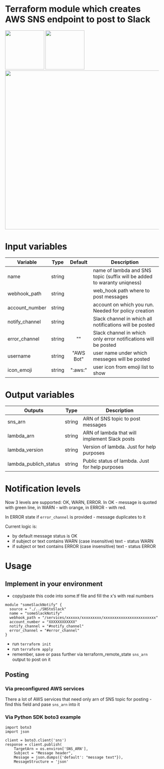 # Terraform module which creates AWS SNS endpoint to post to Slack
<img src="https://www.shareicon.net/data/128x128/2015/08/28/92269_copy_512x512.png" width="128px"> 
<img src="http://iosicongallery.com/img/128/slack-2014.png" width="128px">
<img src="https://cdn.rawgit.com/hashicorp/terraform-website/master/content/source/assets/images/logo-hashicorp.svg" width="520px">

# Input variables

| Variable       |  Type  |  Default  | Description                                                             |
|----------------|:------:|:---------:|-------------------------------------------------------------------------|
| name           | string |           | name of lambda and SNS topic (suffix will be added to waranty uniqness) |
| webhook_path   | string |           | web_hook path where to post messages                                    |
| account_number | string |           | account on which you run. Needed for policy creation                    |
| notify_channel | string |           | Slack channel in which all notifications will be posted                 |
| error_channel  | string |    ""     | Slack channel in which only error notifications will be posted          |
| username       | string | "AWS Bot" | user name under which messeges will be posted                           |
| icon_emoji     | string |  ":aws:"  | user icon from emoji list to show                                       |


# Output variables

| Outputs               |  Type  | Description                                     |
|-----------------------|:------:|-------------------------------------------------|
| sns_arn               | string | ARN of SNS topic to post messages               |
| lambda_arn            | string | ARN of lambda that will implement Slack posts   |
| lambda_version        | string | Version of lambda. Just for help purposes       |
| lambda_publich_status | string | Public status of lambda. Just for help purposes |

# Notification levels
Now 3 levels are supported: OK, WARN, ERROR. In OK - message is quoted with green line, in WARN - with orange, 
in ERROR - with red.

In ERROR state if `error_channel` is provided - message duplicates to it  

Current logic is:
* by default message status is OK
* if subject or text contains WARN (case insensitive) text - status WARN
* if subject or text contains ERROR (case insensitive) text - status ERROR

# Usage
## Implement in your environment
* copy/paste this code into some.tf file and fill the x's with real numbers
```
module "someSlackNotify" {
  source = "./../SNStoSlack"
  name = "someSlackNotify"
  webhook_path = "/services/xxxxxx/xxxxxxxxx/xxxxxxxxxxxxxxxxxxxxxxxx"
  account_number = "XXXXXXXXXXXX"
  notify_channel = "#notify_channel"
  error_channel = "#error_channel"
}
```
* run `terraform init`
* run `terraform apply`
* remember, save or pass further via terraform_remote_state `sns_arn` output to post on it  

## Posting
### Via preconfigured AWS services
There a lot of AWS services that need only arn of SNS topic for posting - find this field and pase `sns_arn` into it

### Via Python SDK boto3 example
```
import boto3
import json

client = boto3.client('sns')
response = client.publish(
    TargetArn = os.environ['SNS_ARN'],
    Subject = "Message header",
    Message = json.dumps({'default': "message text"}),
    MessageStructure = 'json'
```
